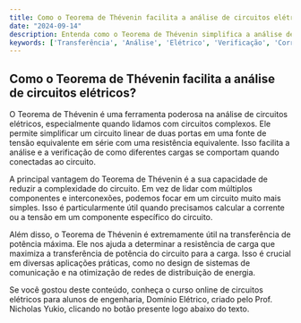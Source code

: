```yaml
---
title: Como o Teorema de Thévenin facilita a análise de circuitos elétricos?
date: "2024-09-14"
description: Entenda como o Teorema de Thévenin simplifica a análise de circuitos elétricos complexos.
keywords: ['Transferência', 'Análise', 'Elétrico', 'Verificação', 'Corrente', 'Teorema', 'Thévenin']
---
```


## Como o Teorema de Thévenin facilita a análise de circuitos elétricos?

O Teorema de Thévenin é uma ferramenta poderosa na análise de circuitos elétricos, especialmente quando lidamos com circuitos complexos. Ele permite simplificar um circuito linear de duas portas em uma fonte de tensão equivalente em série com uma resistência equivalente. Isso facilita a análise e a verificação de como diferentes cargas se comportam quando conectadas ao circuito.

A principal vantagem do Teorema de Thévenin é a sua capacidade de reduzir a complexidade do circuito. Em vez de lidar com múltiplos componentes e interconexões, podemos focar em um circuito muito mais simples. Isso é particularmente útil quando precisamos calcular a corrente ou a tensão em um componente específico do circuito.

Além disso, o Teorema de Thévenin é extremamente útil na transferência de potência máxima. Ele nos ajuda a determinar a resistência de carga que maximiza a transferência de potência do circuito para a carga. Isso é crucial em diversas aplicações práticas, como no design de sistemas de comunicação e na otimização de redes de distribuição de energia.

Se você gostou deste conteúdo, conheça o curso online de circuitos elétricos para alunos de engenharia, Domínio Elétrico, criado pelo Prof. Nicholas Yukio, clicando no botão presente logo abaixo do texto.